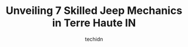 ---
layout: ampstory
image: https://images.unsplash.com/photo-1560361586-8242b1fc06c5?ixlib=rb-4.0.3&ixid=MnwxMjA3fDB8MHxwaG90by1wYWdlfHx8fGVufDB8fHx8&auto=format&fit=crop&w=640&h=853&q=80
author: techidn
featured: false
description: When it comes to finding reliable automotive experts in Terre Haute IN, USA, look no further than the 7 best Jeep Mechanic in the area. With their exceptional skills and dedication to provid
title: Unveiling 7 Skilled Jeep Mechanics in Terre Haute IN
cover:
   title: Unveiling 7 Skilled Jeep Mechanics in Terre Haute IN
   subtitle: Rickpate
   background: https://images.unsplash.com/photo-1560361586-8242b1fc06c5?ixlib=rb-4.0.3&ixid=MnwxMjA3fDB8MHxwaG90by1wYWdlfHx8fGVufDB8fHx8&auto=format&fit=crop&w=640&h=853&q=80

pages: 
 - layout: thirds
   top: <h1>#1 Dons Service Center</h1>
   bottom: "<p>HIGHLY RECOMMEND!!! By far the most outstanding customer service I have ever had, anywhere. I was recommended by another mechanic to go to Dons when I took my car in f</p>"
   background: https://www.knot35.com/toplist/wp-content/uploads/2023/06/best-jeep-mechanic-1-in-terre-haute-in-1685840806.jpeg
   backgroundblur: true
 - layout: thirds
   top: <h1>#2 Adams Garage</h1>
   bottom: "<p>1527 Lafayette Ave, Terre Haute, IN 47804, United States</p>"
   background: https://www.knot35.com/toplist/wp-content/uploads/2023/06/best-jeep-mechanic-2-in-terre-haute-in-1685840806.jpeg
   cta:
      link: https://www.knot35.com/toplist/unveiling-7-skilled-jeep-mechanics-in-terre-haute-in/
      text: Unveiling 7 Skilled Jeep Mechanics in Terre Haute IN
 - layout: thirds
   top: <h1>#3 Garvin & Lidster Auto Service</h1>
   bottom: "<p>2331 S 7th St, Terre Haute, IN 47802, United States</p>"
   background: https://www.knot35.com/toplist/wp-content/uploads/2023/06/best-jeep-mechanic-3-in-terre-haute-in-1685840807.jpeg
   cta:
      link: https://www.knot35.com/toplist/unveiling-7-skilled-jeep-mechanics-in-terre-haute-in/
      text: Unveiling 7 Skilled Jeep Mechanics in Terre Haute IN
 - layout: thirds
   top: <h1>#4 Michael Toms Vigo Dodge, Inc.</h1>
   bottom: "<p>4120 S US Hwy 41, Terre Haute, IN 47802, United States</p>"
   background: https://images.unsplash.com/photo-1564951434112-64d74cc2a2d7?ixlib=rb-4.0.3&ixid=MnwxMjA3fDB8MHxwaG90by1wYWdlfHx8fGVufDB8fHx8&auto=format&fit=crop&w=640&h=853&q=80
   cta:
      link: https://www.knot35.com/toplist/unveiling-7-skilled-jeep-mechanics-in-terre-haute-in/
      text: Unveiling 7 Skilled Jeep Mechanics in Terre Haute IN
 - layout: thirds
   top: <h1>#5 Neal Tire & Auto Service</h1>
   bottom: "<p>301 S 4th St, Terre Haute, IN 47807, United States</p>"
   background: https://images.unsplash.com/photo-1604871000636-074fa5117945?ixlib=rb-4.0.3&ixid=MnwxMjA3fDB8MHxwaG90by1wYWdlfHx8fGVufDB8fHx8&auto=format&fit=crop&w=640&h=853&q=80
   cta:
      link: https://www.knot35.com/toplist/unveiling-7-skilled-jeep-mechanics-in-terre-haute-in/
      text: Unveiling 7 Skilled Jeep Mechanics in Terre Haute IN
 - layout: thirds
   top: <h1>#6 Sir Thomas Automotive Repair, Inc.</h1>
   bottom: "<p>919 W Springhill Dr, Terre Haute, IN 47802, United States</p>"
   background: https://images.unsplash.com/photo-1632260260864-caf7fde5ec36?ixlib=rb-4.0.3&ixid=MnwxMjA3fDB8MHxwaG90by1wYWdlfHx8fGVufDB8fHx8&auto=format&fit=crop&w=640&h=853&q=80
   cta:
      link: https://www.knot35.com/toplist/unveiling-7-skilled-jeep-mechanics-in-terre-haute-in/
      text: Unveiling 7 Skilled Jeep Mechanics in Terre Haute IN
 - layout: thirds
   top: <h1>#7 Dorsett Dodge Ram</h1>
   bottom: "<p>4120 S US Hwy 41, Terre Haute, IN 47802, United States</p>"
   background: https://images.unsplash.com/photo-1614648718611-0635f29016cb?ixlib=rb-4.0.3&ixid=MnwxMjA3fDB8MHxwaG90by1wYWdlfHx8fGVufDB8fHx8&auto=format&fit=crop&w=640&h=853&q=80
   cta:
      link: https://www.knot35.com/toplist/unveiling-7-skilled-jeep-mechanics-in-terre-haute-in/
      text: Unveiling 7 Skilled Jeep Mechanics in Terre Haute IN
 - layout: thirds
   middle: Continue reading...
   background: https://images.unsplash.com/photo-1608411404720-c8f0417bcdba?ixlib=rb-4.0.3&ixid=MnwxMjA3fDB8MHxwaG90by1wYWdlfHx8fGVufDB8fHx8&auto=format&fit=crop&w=640&h=853&q=80
   cta:
      link: https://www.knot35.com/toplist/unveiling-7-skilled-jeep-mechanics-in-terre-haute-in/
      text: Unveiling 7 Skilled Jeep Mechanics in Terre Haute IN
      
---
